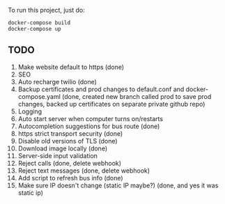 To run this project, just do:

```
docker-compose build
docker-compose up
```

## TODO
1. Make website default to https (done)
2. SEO
3. Auto recharge twilio (done)
4. Backup certificates and prod changes to default.conf and docker-compose.yaml (done, created new branch called prod to save prod changes, backed up certificates on separate private github repo)
5. Logging
6. Auto start server when computer turns on/restarts
7. Autocompletion suggestions for bus route (done)
8. https strict transport security (done)
9. Disable old versions of TLS (done)
10. Download image locally (done)
11. Server-side input validation
12. Reject calls (done, delete webhook)
13. Reject text messages (done, delete webhook)
14. Add script to refresh bus info (done)
15. Make sure IP doesn't change (static IP maybe?) (done, and yes it was static ip)